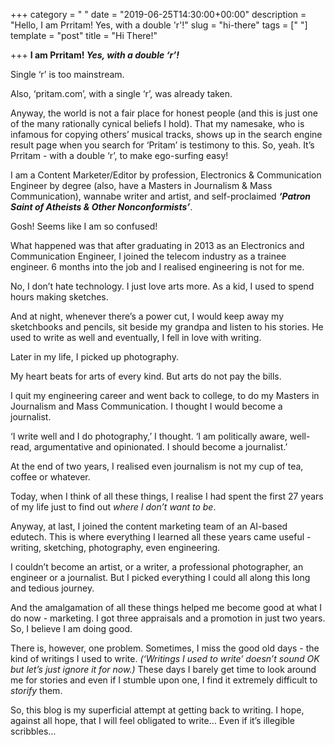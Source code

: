 +++
category = " "
date = "2019-06-25T14:30:00+00:00"
description = "Hello, I am Prritam! Yes, with a double 'r'!"
slug = "hi-there"
tags = [" "]
template = "post"
title = "Hi There!"

+++
**I am Prritam! _Yes, with a double ‘r’!_**

Single ‘r’ is too mainstream.

Also, ‘pritam.com’, with a single ‘r’, was already taken.

Anyway, the world is not a fair place for honest people (and this is just one of the many rationally cynical beliefs I hold). That my namesake, who is infamous for copying others’ musical tracks, shows up in the search engine result page when you search for ‘Pritam’ is testimony to this. So, yeah. It’s Prritam - with a double ‘r’, to make ego-surfing easy!

I am a Content Marketer/Editor by profession, Electronics & Communication Engineer by degree (also, have a Masters in Journalism & Mass Communication), wannabe writer and artist, and self-proclaimed **_‘Patron Saint of Atheists & Other Nonconformists’_**.

Gosh! Seems like I am so confused!

What happened was that after graduating in 2013 as an Electronics and Communication Engineer, I joined the telecom industry as a trainee engineer. 6 months into the job and I realised engineering is not for me.

No, I don’t hate technology. I just love arts more. As a kid, I used to spend hours making sketches.

And at night, whenever there’s a power cut, I would keep away my sketchbooks and pencils, sit beside my grandpa and listen to his stories. He used to write as well and eventually, I fell in love with writing.

Later in my life, I picked up photography.

My heart beats for arts of every kind. But arts do not pay the bills.

I quit my engineering career and went back to college, to do my Masters in Journalism and Mass Communication. I thought I would become a journalist.

‘I write well and I do photography,’ I thought. ‘I am politically aware, well-read, argumentative and opinionated. I should become a journalist.’

At the end of two years, I realised even journalism is not my cup of tea, coffee or whatever.

Today, when I think of all these things, I realise I had spent the first 27 years of my life just to find out _where I don’t want to be_.

Anyway, at last, I joined the content marketing team of an AI-based edutech. This is where everything I learned all these years came useful - writing, sketching, photography, even engineering.

I couldn’t become an artist, or a writer, a professional photographer, an engineer or a journalist. But I picked everything I could all along this long and tedious journey.

And the amalgamation of all these things helped me become good at what I do now - marketing. I got three appraisals and a promotion in just two years. So, I believe I am doing good.

There is, however, one problem. Sometimes, I miss the good old days - the kind of writings I used to write. _(‘Writings I used to write’ doesn’t sound OK but let’s just ignore it for now.)_ These days I barely get time to look around me for stories and even if I stumble upon one, I find it extremely difficult to _storify_ them.

So, this blog is my superficial attempt at getting back to writing. I hope, against all hope, that I will feel obligated to write… Even if it’s illegible scribbles…